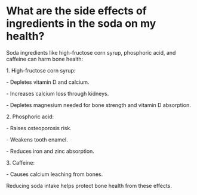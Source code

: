 # What are the side effects of ingredients in the soda on my health?

Soda ingredients like high-fructose corn syrup, phosphoric acid, and caffeine can harm bone health:

1\. High-fructose corn syrup:

\- Depletes vitamin D and calcium.

\- Increases calcium loss through kidneys.

\- Depletes magnesium needed for bone strength and vitamin D absorption.

2\. Phosphoric acid:

\- Raises osteoporosis risk.

\- Weakens tooth enamel.

\- Reduces iron and zinc absorption.

3\. Caffeine:

\- Causes calcium leaching from bones.

Reducing soda intake helps protect bone health from these effects.
